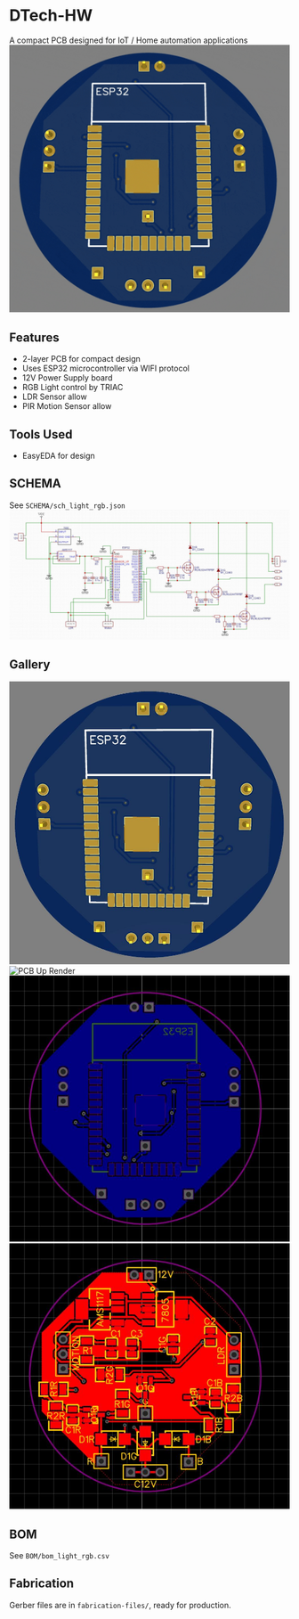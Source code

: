 # DTech-HW
A compact PCB designed for IoT / Home automation applications
![Rotating PCB](images/pcb_rotation.gif)

## Features
- 2-layer PCB for compact design
- Uses ESP32 microcontroller via WIFI protocol
- 12V Power Supply board
- RGB Light control by TRIAC
- LDR Sensor allow
- PIR Motion Sensor allow

## Tools Used
- EasyEDA for design

## SCHEMA
See `SCHEMA/sch_light_rgb.json`
![Schema](images/sch_light_rgb.jpg)

## Gallery
![PCB Bottom Render](images/light_rgb_render_bottom.jpg)
![PCB Up Render](images/light_rgb_render__up.jpg)
![Layer Bottom](images/layer_bottom.jpg)
![Layer Up](images/layer_up.jpg)

## BOM
See `BOM/bom_light_rgb.csv`

## Fabrication
Gerber files are in `fabrication-files/`, ready for production.
